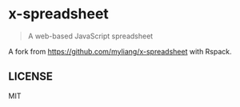 # x-spreadsheet

> A web-based JavaScript spreadsheet

A fork from https://github.com/myliang/x-spreadsheet
with Rspack.

## LICENSE

MIT
